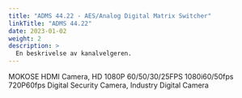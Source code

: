 ```yaml
---
title: "ADMS 44.22 - AES/Analog Digital Matrix Switcher"
linkTitle: "ADMS 44.22"
date: 2023-01-02
weight: 2
description: >
  En beskrivelse av kanalvelgeren.
---
```


MOKOSE HDMI Camera, HD 1080P 60/50/30/25FPS 1080i60/50fps 720P60fps Digital Security Camera, Industry Digital Camera